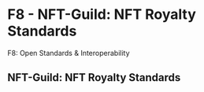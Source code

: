 # F8 - NFT-Guild: NFT Royalty Standards

F8: Open Standards & Interoperability

## NFT-Guild: NFT Royalty Standards
